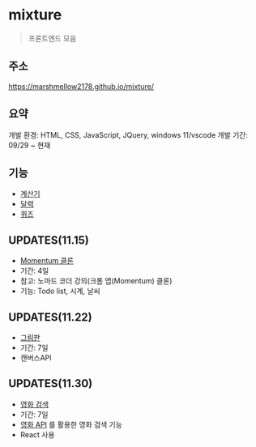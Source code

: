 # mixture
> 프론트엔드 모음

## 주소
https://marshmellow2178.github.io/mixture/

## 요약
개발 환경: HTML, CSS, JavaScript, JQuery, windows 11/vscode
개발 기간: 09/29 ~ 현재

## 기능
- [계산기](https://marshmellow2178.github.io/mixture/calculator)
- [달력](https://marshmellow2178.github.io/mixture/calendar)
- [퀴즈](https://marshmellow2178.github.io/mixture/quiz)

## UPDATES(11.15)
- [Momentum 클론](https://marshmellow2178.github.io/mixture/momentum)
- 기간: 4일
- 참고: 노마드 코더 강의(크롬 앱(Momentum) 클론)
- 기능: Todo list, 시계, 날씨

## UPDATES(11.22)
- [그림판](!https://marshmellow2178.github.io/mixture/canvas)
- 기간: 7일
- 캔버스API

## UPDATES(11.30)
- [영화 검색](!https://marshmellow2178.github.io/mixture/play-movie)
- 기간: 7일
- [영화 API](https://yts.mx/api#list_movies) 를 활용한 영화 검색 기능
- React 사용
